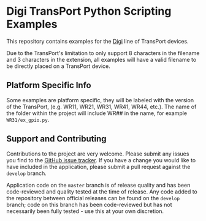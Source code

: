 Digi TransPort Python Scripting Examples
=========================================


This repository contains examples for the [Digi](http://www.digi.com/) line of TransPort devices.

Due to the TransPort's limitation to only support 8 characters in the filename and 3 characters in the extension, all examples will have a valid filename to be directly placed on a TransPort device.

Platform Specific Info
-------------------------

Some examples are platform specific, they will be labeled with the version of the TransPort, (e.g. WR11, WR21, WR31, WR41, WR44, etc.). The name of the folder within the project will include WR## in the name, for example `WR31/ex_gpio.py`. 

Support and Contributing
------------------------

Contributions to the project are very welcome. Please submit any issues you
find to the [GitHub issue tracker][issues]. If you have a change you would like
to have included in the application, please submit a pull request against the
`develop` branch.

Application code on the `master` branch is of release quality and has been
code-reviewed and quality tested at the time of release. Any code added to the
repository between official releases can be found on the `develop` branch; code
on this branch has been code-reviewed but has not necessarily been fully
tested - use this at your own discretion.

[issues]: https://github.com/digidotcom/transport_examples/issues
